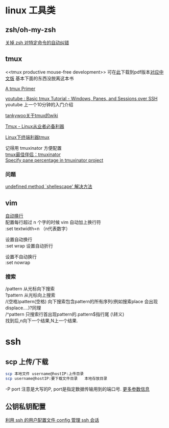 # linux 工具类
## zsh/oh-my-zsh
[关掉 zsh 对特定命令的自动纠错](http://ror.logdown.com/posts/2013/11/29/turn-off-the-zsh-command-specific-automatic-error-correction)

## tmux

\<\<tmux productive mouse-free development\>\> 可在[此](http://uploads.mitechie.com/books/tmux_p1_1.pdf)下载到pdf版本[对应中文版](http://www.kancloud.cn/kancloud/tmux) 基本下面的东西没脱离这本书

[A tmux Primer](https://danielmiessler.com/study/tmux/)

[youtube : Basic tmux Tutorial - Windows, Panes, and Sessions over SSH](https://www.youtube.com/watch?v=BHhA_ZKjyxo) youtube 上一个10分钟的入门介绍 

[tankywoo关于tmux的wiki](http://wiki.tankywoo.com/tool/tmux.html)

[Tmux - Linux从业者必备利器](http://cenalulu.github.io/linux/tmux/)

[Linux下终端利器tmux](http://kumu-linux.github.io/blog/2013/08/06/tmux/)

记得用 tmuxinator 方便配置     
[tmux最佳伴侣：tmuxinator](http://zuyunfei.com/2013/08/09/tmuxinator-best-mate-of-tmux/)     
[Specify pane percentage in tmuxinator project](http://stackoverflow.com/questions/9812000/specify-pane-percentage-in-tmuxinator-project/9976282#9976282)     
### 问题
[undefined method `shellescape' 解决方法](https://github.com/capistrano/capistrano/issues/360)

## vim
[自动换行](http://979137.com/thread-45-1-1.html)    
配置每行超过 n 个字的时候 vim 自动加上换行符    
:set textwidth=n （n代表数字）    

设置自动换行    
:set wrap 设置自动折行    
    
设置不自动换行    
:set nowrap   

### 搜索    
/pattern 从光标向下搜索     
?pattern 从光标向上搜索    
/(空格)pattern(空格) 向下搜索包含pattern的所有序列(例如搜索place 会出现displace....)?同理    
/^pattern 只搜索行首出现pattern的.pattern$指行尾 (\转义)    
找到后,n向下一个结果,N上一个结果.    
    
# ssh
## scp 上传/下载
```bash
scp 本地文件 username@hostIP:上传目录
scp username@hostIP:要下载文件目录   本地存放目录
```
-P port 注意是大写的P, port是指定数据传输用到的端口号.
[更多参数信息](http://linuxtools-rst.readthedocs.io/zh_CN/latest/tool/scp.html)

## 公钥私钥配置
[利用 ssh 的用户配置文件 config 管理 ssh 会话](http://dhq.me/use-ssh-config-manage-ssh-session)
